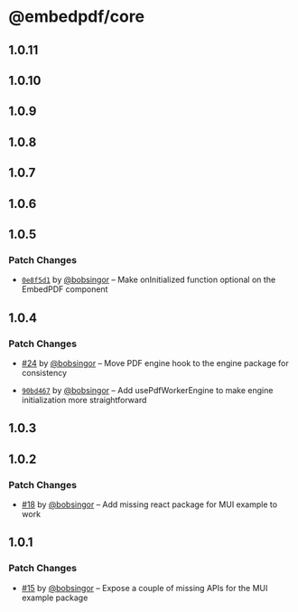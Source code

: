 # @embedpdf/core

## 1.0.11

## 1.0.10

## 1.0.9

## 1.0.8

## 1.0.7

## 1.0.6

## 1.0.5

### Patch Changes

- [`0e8f5d1`](https://github.com/embedpdf/embed-pdf-viewer/commit/0e8f5d1da3a331d00e1310d9f4249028f2d731b9) by [@bobsingor](https://github.com/bobsingor) – Make onInitialized function optional on the EmbedPDF component

## 1.0.4

### Patch Changes

- [#24](https://github.com/embedpdf/embed-pdf-viewer/pull/24) by [@bobsingor](https://github.com/bobsingor) – Move PDF engine hook to the engine package for consistency

- [`90bd467`](https://github.com/embedpdf/embed-pdf-viewer/commit/90bd46772b83b9b87b5c5886646193f308e7fdad) by [@bobsingor](https://github.com/bobsingor) – Add usePdfWorkerEngine to make engine initialization more straightforward

## 1.0.3

## 1.0.2

### Patch Changes

- [#18](https://github.com/embedpdf/embed-pdf-viewer/pull/18) by [@bobsingor](https://github.com/bobsingor) – Add missing react package for MUI example to work

## 1.0.1

### Patch Changes

- [#15](https://github.com/embedpdf/embed-pdf-viewer/pull/15) by [@bobsingor](https://github.com/bobsingor) – Expose a couple of missing APIs for the MUI example package
